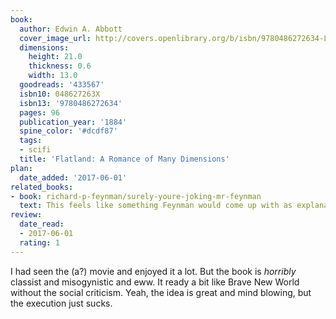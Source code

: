 ```yaml
---
book:
  author: Edwin A. Abbott
  cover_image_url: http://covers.openlibrary.org/b/isbn/9780486272634-L.jpg
  dimensions:
    height: 21.0
    thickness: 0.6
    width: 13.0
  goodreads: '433567'
  isbn10: 048627263X
  isbn13: '9780486272634'
  pages: 96
  publication_year: '1884'
  spine_color: '#dcdf87'
  tags:
  - scifi
  title: 'Flatland: A Romance of Many Dimensions'
plan:
  date_added: '2017-06-01'
related_books:
- book: richard-p-feynman/surely-youre-joking-mr-feynman
  text: This feels like something Feynman would come up with as explanation aid.
review:
  date_read:
  - 2017-06-01
  rating: 1
---
```


I had seen the (a?) movie and enjoyed it a lot. But the book is *horribly* classist and misogynistic and eww. It ready a
bit like Brave New World without the social criticism. Yeah, the idea is great and mind blowing, but the execution just
sucks.
